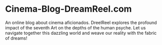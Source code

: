 # Cinema-Blog-DreamReel.com
An online blog about cinema aficionados. DreelReel explores the profound impact of the seventh Art on the depths of the human psyche. Let us navigate together this dazzling world and weave our reality with the fabric of dreams!
